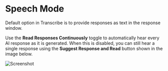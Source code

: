 # Speech Mode #

Default option in Transcribe is to provide responses as text in the response window.

Use the **Read Responses Continuously** toggle to automatically hear every AI response as it is generated. When this is disabled, you can still hear a single response using the **Suggest Response and Read** button shown in the image below.

![Screenshot](../assets/ReadResponses.png)
